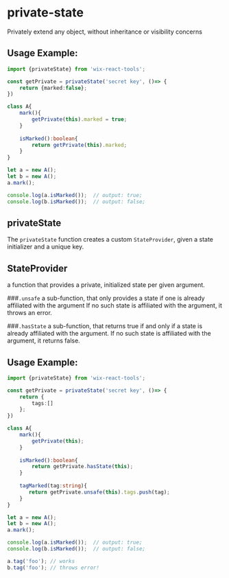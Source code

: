 # private-state

Privately extend any object, without inheritance or visibility concerns 

## Usage Example:

```ts
import {privateState} from 'wix-react-tools';

const getPrivate = privateState('secret key', ()=> {
    return {marked:false};
})

class A{   
    mark(){
        getPrivate(this).marked = true;
    }
    
    isMarked():boolean{
        return getPrivate(this).marked;
    }
}

let a = new A();
let b = new A();
a.mark();

console.log(a.isMarked());  // output: true;
console.log(b.isMarked());  // output: false;
```

## privateState

The `privateState` function creates a custom `StateProvider`, given a state initializer and a unique key.

## StateProvider
a function that provides a private, initialized state per given argument. 

###`.unsafe`
a sub-function, that only provides a state if one is already affiliated with the argument
If no such state is affiliated with the argument, it throws an error.

###`.hasState`
a sub-function, that returns true if and only if a state is already affiliated with the argument.
If no such state is affiliated with the argument, it returns false.

## Usage Example:

```ts
import {privateState} from 'wix-react-tools';

const getPrivate = privateState('secret key', ()=> {
    return {
        tags:[]
    };
})

class A{   
    mark(){
        getPrivate(this);
    }
    
    isMarked():boolean{
        return getPrivate.hasState(this);
    }
    
    tagMarked(tag:string){
       return getPrivate.unsafe(this).tags.push(tag);
    }
}

let a = new A();
let b = new A();
a.mark();

console.log(a.isMarked());  // output: true;
console.log(b.isMarked());  // output: false;

a.tag('foo'); // works
b.tag('foo'); // throws error!
```
